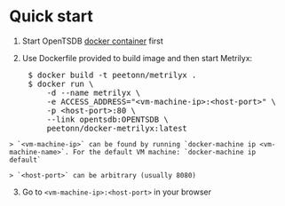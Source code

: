 # Quick start

1. Start OpenTSDB [docker container](https://github.com/peetonn/docker-opentsdb) first

2. Use Dockerfile provided to build image and then start Metrilyx:
<pre>
    $ docker build -t peetonn/metrilyx .
    $ docker run \
        -d --name metrilyx \
        -e ACCESS_ADDRESS="&lt;vm-machine-ip&gt;:&lt;host-port&gt;" \
        -p &lt;host-port&gt;:80 \
        --link opentsdb:OPENTSDB \
        peetonn/docker-metrilyx:latest
</pre>

    > `<vm-machine-ip>` can be found by running `docker-machine ip <vm-machine-name>`. For the default VM machine: `docker-machine ip default`
    
    > `<host-port>` can be arbitrary (usually 8080)

3. Go to `<vm-machine-ip>:<host-port>` in your browser
